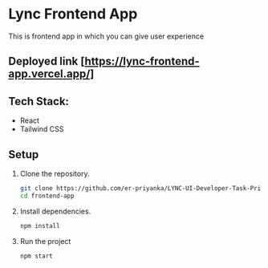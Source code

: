 # Lync Frontend App
This is frontend app in which you can give user experience

## Deployed link [https://lync-frontend-app.vercel.app/]

## Tech Stack:
- React
- Tailwind CSS

## Setup
1. Clone the repository.
   ```bash
   git clone https://github.com/er-priyanka/LYNC-UI-Developer-Task-Priyanka-Shahane.git
   cd frontend-app

2. Install dependencies.
    ```bash
    npm install

3. Run the project
    ```bash
    npm start
